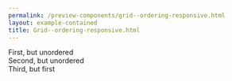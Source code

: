 ```yaml
--- 
permalink: /preview-components/grid--ordering-responsive.html
layout: example-contained 
title: Grid--ordering-responsive.html
---
```

<div class="grid-example">
    <div class="container">
        <div class="row">
            <div class="col">
                First, but unordered
            </div>
            <div class="col">
                Second, but unordered
            </div>
            <div class="col order-first">
                Third, but first
            </div>
        </div>
    </div>
</div>